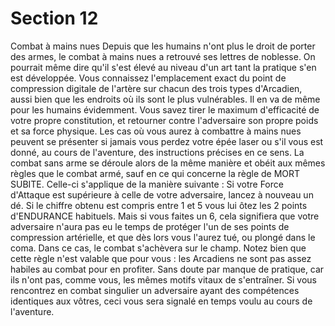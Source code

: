 # Section 12

Combat à mains nues
Depuis que les humains n'ont plus le droit de porter des armes, le combat à mains nues a retrouvé ses lettres de noblesse. On pourrait même dire qu'il s'est élevé au niveau d'un art tant la pratique s'en est développée.
Vous connaissez l'emplacement exact du point de compression digitale de l'artère sur chacun des trois types d'Arcadien, aussi bien que les endroits où ils sont le plus vulnérables. Il en va de même pour les humains évidemment.
Vous savez tirer le maximum d'efficacité de votre propre constitution, et retourner contre l'adversaire son propre poids et sa force physique.
Les cas où vous aurez à combattre à
mains nues peuvent se présenter si jamais vous perdez votre épée laser ou s'il vous est donné, au cours de l'aventure, des instructions précises en ce sens.
La combat sans arme se déroule alors de la même manière et obéit aux mêmes règles que le combat armé, sauf en ce qui concerne la règle de MORT SUBITE. Celle-ci s'applique de la manière suivante :
Si votre Force d'Attaque est supérieure à celle de votre adversaire, lancez à nouveau un dé. Si le chiffre obtenu est compris entre 1 et 5 vous lui ôtez les 2 points d'ENDURANCE habituels. Mais si vous faites un 6, cela signifiera que votre adversaire n'aura pas eu le temps de protéger l'un de ses points de compression artérielle, et que dès lors vous l'aurez tué, ou plongé dans le coma. Dans ce cas, le combat s'achèvera sur le champ. Notez bien que cette règle n'est valable que pour vous : les Arcadiens ne sont pas assez habiles au combat pour en profiter. Sans doute par manque de pratique, car ils n'ont pas, comme vous, les mêmes motifs vitaux de s'entraîner.
Si vous rencontrez en combat singulier un adversaire ayant des compétences identiques aux vôtres, ceci vous sera signalé en temps voulu au cours de l'aventure.